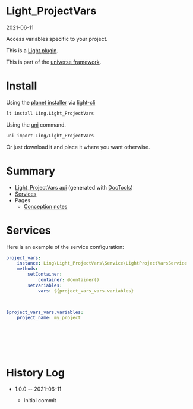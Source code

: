Light_ProjectVars
===========
2021-06-11



Access variables specific to your project.


This is a [Light plugin](https://github.com/lingtalfi/Light/blob/master/doc/pages/plugin.md).

This is part of the [universe framework](https://github.com/karayabin/universe-snapshot).


Install
==========

Using the [planet installer](https://github.com/lingtalfi/Light_PlanetInstaller) via [light-cli](https://github.com/lingtalfi/Light_Cli)
```bash
lt install Ling.Light_ProjectVars
```

Using the [uni](https://github.com/lingtalfi/universe-naive-importer) command.
```bash
uni import Ling/Light_ProjectVars
```

Or just download it and place it where you want otherwise.






Summary
===========
- [Light_ProjectVars api](https://github.com/lingtalfi/Light_ProjectVars/blob/master/doc/api/Ling/Light_ProjectVars.md) (generated with [DocTools](https://github.com/lingtalfi/DocTools))
- [Services](#services)
- Pages
    - [Conception notes](https://github.com/lingtalfi/Light_ProjectVars/blob/master/doc/pages/conception-notes.md)






Services
=========


Here is an example of the service configuration:

```yaml
project_vars:
    instance: Ling\Light_ProjectVars\Service\LightProjectVarsService
    methods:
        setContainer:
            container: @container()
        setVariables:
            vars: ${project_vars_vars.variables}



$project_vars_vars.variables:
    project_name: my_project








```



History Log
=============

- 1.0.0 -- 2021-06-11

    - initial commit